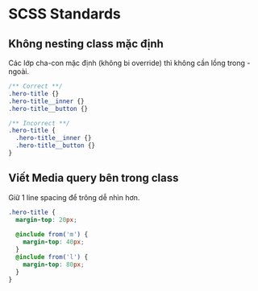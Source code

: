# SCSS Standards

## Không nesting class mặc định

Các lớp cha-con mặc định (không bi override) thì không cần lồng trong - ngoài.

```scss
/** Correct **/
.hero-title {}
.hero-title__inner {}
.hero-title__button {}

/** Incorrect **/
.hero-title {
  .hero-title__inner {}
  .hero-title__button {}
}
```

## Viết Media query bên trong class

Giữ 1 line spacing để trông dễ nhìn hơn.

```scss
.hero-title {
  margin-top: 20px;
  
  @include from('m') {
    margin-top: 40px;
  }
  @include from('l') {
    margin-top: 80px;
  }
}
```
